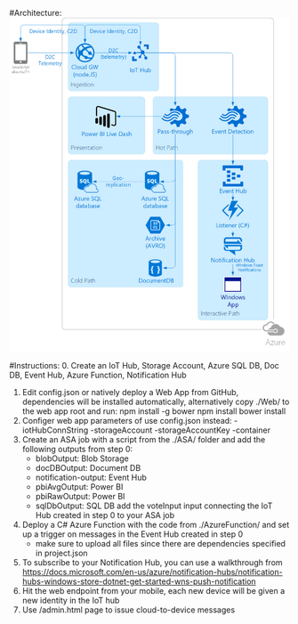 #Architecture:
![Architecture](https://raw.githubusercontent.com/iizotov/voting-app/master/arch.png)

#Instructions:
0. Create an IoT Hub, Storage Account, Azure SQL DB, Doc DB, Event Hub, Azure Function, Notification Hub
1. Edit config.json or natively deploy a Web App from GitHub, dependencies will be installed automatically, alternatively copy ./Web/ to the web app root and run:
	npm install -g bower
	npm install
	bower install
2. Configer web app parameters of use config.json instead:
	-iotHubConnString
	-storageAccount
	-storageAccountKey
	-container
3. Create an ASA job with a script from the ./ASA/ folder and add the following outputs from step 0:
	- blobOutput: Blob Storage
	- docDBOutput: Document DB
	- notification-output: Event Hub
	- pbiAvgOutput: Power BI
	- pbiRawOutput: Power BI
	- sqlDbOutput: SQL DB
	add the voteInput input connecting the IoT Hub created in step 0 to your ASA job
4. Deploy a C# Azure Function with the code from ./AzureFunction/ and set up a trigger on messages in the Event Hub created in step 0
	- make sure to upload all files since there are dependencies specified in project.json
5. To subscribe to your Notification Hub, you can use a walkthrough from https://docs.microsoft.com/en-us/azure/notification-hubs/notification-hubs-windows-store-dotnet-get-started-wns-push-notification
4. Hit the web endpoint from your mobile, each new device will be given a new identity in the IoT hub
5. Use /admin.html page to issue cloud-to-device messages